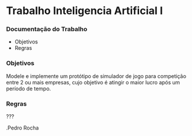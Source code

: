 # Trabalho Inteligencia Artificial I #

### Documentação do Trabalho ###

* Objetivos
* Regras

### Objetivos ###

Modele e implemente um protótipo de simulador de jogo para competição entre 2 ou mais empresas, cujo objetivo é atingir o maior lucro após um período de tempo.

### Regras ###
???



.Pedro Rocha
